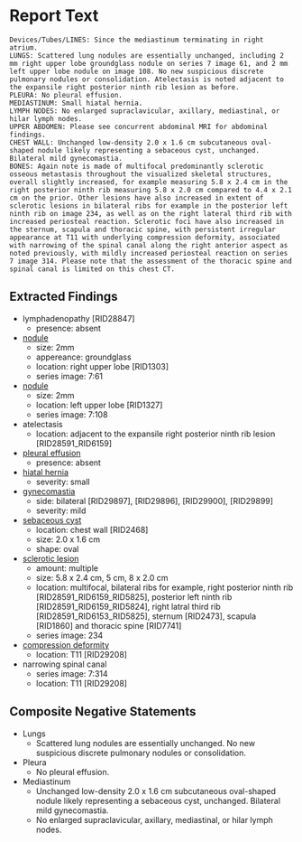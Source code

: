 # Report Text

```text
Devices/Tubes/LINES: Since the mediastinum terminating in right atrium.
LUNGS: Scattered lung nodules are essentially unchanged, including 2 mm right upper lobe groundglass nodule on series 7 image 61, and 2 mm left upper lobe nodule on image 108. No new suspicious discrete pulmonary nodules or consolidation. Atelectasis is noted adjacent to the expansile right posterior ninth rib lesion as before.
PLEURA: No pleural effusion.
MEDIASTINUM: Small hiatal hernia.
LYMPH NODES: No enlarged supraclavicular, axillary, mediastinal, or hilar lymph nodes.
UPPER ABDOMEN: Please see concurrent abdominal MRI for abdominal findings.
CHEST WALL: Unchanged low-density 2.0 x 1.6 cm subcutaneous oval-shaped nodule likely representing a sebaceous cyst, unchanged. Bilateral mild gynecomastia.
BONES: Again note is made of multifocal predominantly sclerotic osseous metastasis throughout the visualized skeletal structures, overall slightly increased, for example measuring 5.8 x 2.4 cm in the right posterior ninth rib measuring 5.8 x 2.0 cm compared to 4.4 x 2.1 cm on the prior. Other lesions have also increased in extent of sclerotic lesions in bilateral ribs for example in the posterior left ninth rib on image 234, as well as on the right lateral third rib with increased periosteal reaction. Sclerotic foci have also increased in the sternum, scapula and thoracic spine, with persistent irregular appearance at T11 with underlying compression deformity, associated with narrowing of the spinal canal along the right anterior aspect as noted previously, with mildly increased periosteal reaction on series 7 image 314. Please note that the assessment of the thoracic spine and spinal canal is limited on this chest CT.
```

## Extracted Findings

- lymphadenopathy \[RID28847\]
  - presence: absent
- [nodule](../../definitions/hood/pulmonary-nodule.md)
  - size: 2mm
  - appereance: groundglass
  - location: right upper lobe \[RID1303\]
  - series image: 7:61
- [nodule](../../definitions/hood/pulmonary-nodule.md)
  - size: 2mm
  - location: left upper lobe \[RID1327\]
  - series image: 7:108
- atelectasis
  - location: adjacent to the expansile right posterior ninth rib lesion \[RID28591_RID6159\]
- [pleural effusion](../../definitions/hood/pleural-effusion.md)
  - presence: absent
- [hiatal hernia](../../definitions/nuance/hiatal_hernia.json)
  - severity: small
- [gynecomastia](../../definitions/hood/gynecomastia.md)
  - side: bilateral \[RID29897\], \[RID29896\], \[RID29900\], \[RID29899\]
  - severity: mild
- [sebaceous cyst](../../definitions/upmedic/Cyst.cde.md)
  - location: chest wall \[RID2468\]
  - size: 2.0 x 1.6 cm
  - shape: oval
- [sclerotic lesion](../../definitions/hood/sclerotic-lesion.md)
  - amount: multiple
  - size: 5.8 x 2.4 cm, 5 cm, 8 x 2.0 cm
  - location: multifocal, bilateral ribs for example, right posterior ninth rib \[RID28591_RID6159_RID5825\], posterior left ninth rib \[RID28591_RID6159_RID5824\], right latral third rib \[RID28591_RID6153_RID5825\], sternum \[RID2473\], scapula \[RID1860\] and thoracic spine \[RID7741\]
  - series image: 234
- [compression deformity](../../definitions/hood/compression-fracture.md)
  - location: T11 \[RID29208\]
- narrowing spinal canal
  - series image: 7:314
  - location: T11 \[RID29208\]
  
## Composite Negative Statements

- Lungs
  - Scattered lung nodules are essentially unchanged. No new suspicious discrete pulmonary nodules or consolidation.
- Pleura
  - No pleural effusion.
- Mediastinum
  - Unchanged low-density 2.0 x 1.6 cm subcutaneous oval-shaped nodule likely representing a sebaceous cyst, unchanged. Bilateral mild gynecomastia.
  - No enlarged supraclavicular, axillary, mediastinal, or hilar lymph nodes.
